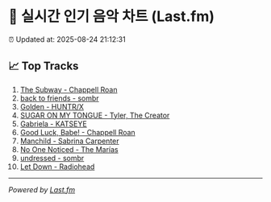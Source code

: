 # 🎵 실시간 인기 음악 차트 (Last.fm)

⏰ Updated at: 2025-08-24 21:12:31

## 📈 Top Tracks

1. [The Subway - Chappell Roan](https://www.last.fm/music/Chappell+Roan/_/The+Subway)
2. [back to friends - sombr](https://www.last.fm/music/sombr/_/back+to+friends)
3. [Golden - HUNTR/X](https://www.last.fm/music/HUNTR%2FX/_/Golden)
4. [SUGAR ON MY TONGUE - Tyler, The Creator](https://www.last.fm/music/Tyler,+The+Creator/_/SUGAR+ON+MY+TONGUE)
5. [Gabriela - KATSEYE](https://www.last.fm/music/KATSEYE/_/Gabriela)
6. [Good Luck, Babe! - Chappell Roan](https://www.last.fm/music/Chappell+Roan/_/Good+Luck,+Babe%21)
7. [Manchild - Sabrina Carpenter](https://www.last.fm/music/Sabrina+Carpenter/_/Manchild)
8. [No One Noticed - The Marías](https://www.last.fm/music/The+Mar%C3%ADas/_/No+One+Noticed)
9. [undressed - sombr](https://www.last.fm/music/sombr/_/undressed)
10. [Let Down - Radiohead](https://www.last.fm/music/Radiohead/_/Let+Down)

---
*Powered by [Last.fm](https://www.last.fm)*
